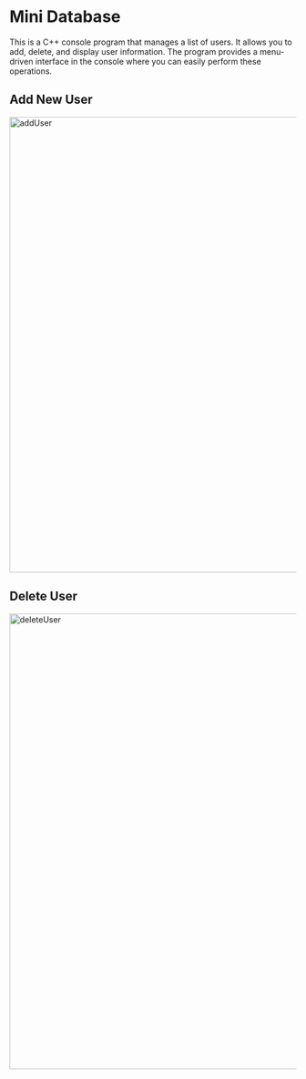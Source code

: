 # Mini Database

This is a C++ console program that manages a list of users. It allows you to add, delete, and display user information. The program provides a menu-driven interface in the console where you can easily perform these operations.

<h2>Add New User</h2>


<img src="https://github.com/maguzzz/Mini-Database/assets/65002100/5c42e044-7fcd-4eee-8a19-62eb66522461" width="800" alt="addUser">


<h2>Delete User</h2>

<img src="https://github.com/maguzzz/Mini-Database/assets/65002100/c4482cd6-d70c-41b0-821c-bd8b86413748" width="800" alt="deleteUser">


